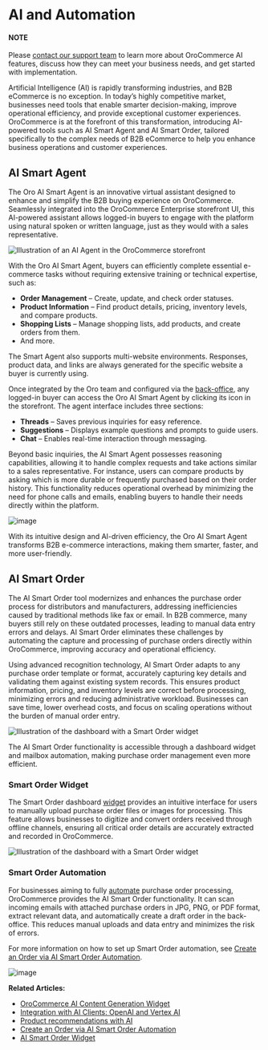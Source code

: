 <a id="concept-guide-ai"></a>

# AI and Automation

#### NOTE
Please <a href="https://oroinc.com/contact-us/" target="_blank">contact our support team</a> to learn more about OroCommerce AI features, discuss how they can meet your business needs, and get started with implementation.

Artificial Intelligence (AI) is rapidly transforming industries, and B2B eCommerce is no exception. In today’s highly competitive market, businesses need tools that enable smarter decision-making, improve operational efficiency, and provide exceptional customer experiences. OroCommerce is at the forefront of this transformation, introducing AI-powered tools such as AI Smart Agent and AI Smart Order, tailored specifically to the complex needs of B2B eCommerce to help you enhance business operations and customer experiences.

<a id="concept-guide-ai-smart-agent"></a>

## AI Smart Agent

The Oro AI Smart Agent is an innovative virtual assistant designed to enhance and simplify the B2B buying experience on OroCommerce. Seamlessly integrated into the OroCommerce Enterprise storefront UI, this AI-powered assistant allows logged-in buyers to engage with the platform using natural spoken or written language, just as they would with a sales representative.

![Illustration of an AI Agent in the OroCommerce storefront](user/img/concept-guides/ai/agent-storefront.png)

With the Oro AI Smart Agent, buyers can efficiently complete essential e-commerce tasks without requiring extensive training or technical expertise, such as:

* **Order Management** – Create, update, and check order statuses.
* **Product Information** – Find product details, pricing, inventory levels, and compare products.
* **Shopping Lists** – Manage shopping lists, add products, and create orders from them.
* And more.

The Smart Agent also supports multi-website environments. Responses, product data, and links are always generated for the specific website a buyer is currently using.

Once integrated by the Oro team and configured via the [back-office](../../back-office/system/configuration/system/integrations/ai-agent.md#admin-configuration-ai-agent-settings), any logged-in buyer can access the Oro AI Smart Agent by clicking its icon in the storefront. The agent interface includes three sections:

* **Threads** – Saves previous inquiries for easy reference.
* **Suggestions** – Displays example questions and prompts to guide users.
* **Chat** – Enables real-time interaction through messaging.

Beyond basic inquiries, the AI Smart Agent possesses reasoning capabilities, allowing it to handle complex requests and take actions similar to a sales representative. For instance, users can compare products by asking which is more durable or frequently purchased based on their order history. This functionality reduces operational overhead by minimizing the need for phone calls and emails, enabling buyers to handle their needs directly within the platform.

![image](user/img/concept-guides/ai/ai-agent-question.png)

With its intuitive design and AI-driven efficiency, the Oro AI Smart Agent transforms B2B e-commerce interactions, making them smarter, faster, and more user-friendly.

<a id="concept-guide-ai-smart-order"></a>

## AI Smart Order

The AI Smart Order tool modernizes and enhances the purchase order process for distributors and manufacturers, addressing inefficiencies caused by traditional methods like fax or email. In B2B commerce, many buyers still rely on these outdated processes, leading to manual data entry errors and delays. AI Smart Order eliminates these challenges by automating the capture and processing of purchase orders directly within OroCommerce, improving accuracy and operational efficiency.

Using advanced recognition technology, AI Smart Order adapts to any purchase order template or format, accurately capturing key details and validating them against existing system records. This ensures product information, pricing, and inventory levels are correct before processing, minimizing errors and reducing administrative workload. Businesses can save time, lower overhead costs, and focus on scaling operations without the burden of manual order entry.

![Illustration of the dashboard with a Smart Order widget](user/img/concept-guides/ai/ai-smart-order-widget.png)

The AI Smart Order functionality is accessible through a dashboard widget and mailbox automation, making purchase order management even more efficient.

### Smart Order Widget

The Smart Order dashboard [widget](../../back-office/dashboards/widgets/ai-smart-order.md#user-guide-dashboards-widgets) provides an intuitive interface for users to manually upload purchase order files or images for processing. This feature allows businesses to digitize and convert orders received through offline channels, ensuring all critical order details are accurately extracted and recorded in OroCommerce.

![Illustration of the dashboard with a Smart Order widget](user/img/concept-guides/ai/ai-smart-order-flow.png)

### Smart Order Automation

For businesses aiming to fully [automate](../../back-office/system/configuration/system/general-setup/global-email.md#admin-configuration-system-mailboxes) purchase order processing, OroCommerce provides the AI Smart Order functionality. It can scan incoming emails with attached purchase orders in JPG, PNG, or PDF format, extract relevant data, and automatically create a draft order in the back-office. This reduces manual uploads and data entry and minimizes the risk of errors.

For more information on how to set up Smart Order automation, see [Create an Order via AI Smart Order Automation](../../back-office/sales/orders/create.md#user-guide-sales-orders-create-from-ai-smart-order).

![image](user/img/concept-guides/ai/so-illustration.png)

**Related Articles:**

* [OroCommerce AI Content Generation Widget](../content-management/wysiwyg.md#getting-started-wysiwyg-editor-field-ai)
* [Integration with AI Clients: OpenAI and Vertex AI](../../integrations/pre-built/ai/ai-generation.md#integrations-ai-generation)
* [Product recommendations with AI](../../integrations/pre-built/ai/google-retail.md#integrations-misc-google-retail-recommendations)
* [Create an Order via AI Smart Order Automation](../../back-office/sales/orders/create.md#user-guide-sales-orders-create-from-ai-smart-order)
* [AI Smart Order Widget](../../back-office/dashboards/widgets/ai-smart-order.md#user-guide-dashboards-widgets)
